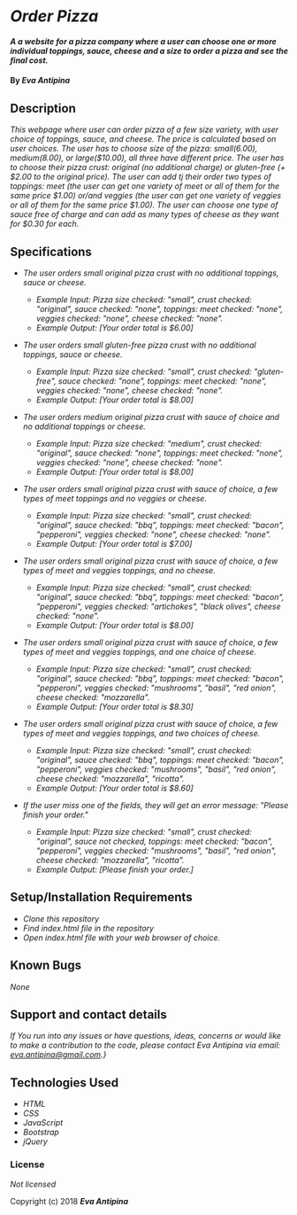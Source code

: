 # _Order Pizza_

#### _A a website for a pizza company where a user can choose one or more individual toppings, sauce, cheese and a size to order a pizza and see the final cost._

#### By _**Eva Antipina**_

## Description

_This webpage where user can order pizza of a few size variety, with user choice of toppings, sauce, and cheese. The price is calculated based on user choices._
_The user has to choose size of the pizza: small($6.00), medium($8.00), or large($10.00), all three have different price. The user has to choose their pizza crust: original (no additional charge) or gluten-free (+ $2.00 to the original price). The user can add tj their order two types of toppings: meet (the user can get one variety of meet or all of them for the same price $1.00) or/and veggies (the user can get one variety of veggies or all of them for the same price $1.00). The user can choose one type of sauce free of charge and can add as many types of cheese as they want for $0.30 for each._


## Specifications

* _The user orders small original pizza crust with no additional toppings, sauce or cheese._
  * _Example Input: Pizza size checked: "small", crust checked: "original", sauce checked: "none", toppings: meet checked: "none", veggies checked: "none", cheese checked: "none"._
  * _Example Output: [Your order total is $6.00]_

* _The user orders small gluten-free pizza crust with no additional toppings, sauce or cheese._
  * _Example Input: Pizza size checked: "small", crust checked: "gluten-free", sauce checked: "none", toppings: meet checked: "none", veggies checked: "none", cheese checked: "none"._
  * _Example Output: [Your order total is $8.00]_

* _The user orders medium original pizza crust with sauce of choice and no additional toppings or cheese._
  * _Example Input: Pizza size checked: "medium", crust checked: "original", sauce checked: "none", toppings: meet checked: "none", veggies checked: "none", cheese checked: "none"._
  * _Example Output: [Your order total is $8.00]_

* _The user orders small original pizza crust with sauce of choice, a few types of meet toppings and no veggies or cheese._
  * _Example Input: Pizza size checked: "small", crust checked: "original", sauce checked: "bbq", toppings: meet checked: "bacon", "pepperoni", veggies checked: "none", cheese checked: "none"._
  * _Example Output: [Your order total is $7.00]_

* _The user orders small original pizza crust with sauce of choice, a few types of meet and veggies toppings, and no cheese._
  * _Example Input: Pizza size checked: "small", crust checked: "original", sauce checked: "bbq", toppings: meet checked: "bacon", "pepperoni", veggies checked: "artichokes", "black olives", cheese checked: "none"._
  * _Example Output: [Your order total is $8.00]_

* _The user orders small original pizza crust with sauce of choice, a few types of meet and veggies toppings, and one choice of cheese._
  * _Example Input: Pizza size checked: "small", crust checked: "original", sauce checked: "bbq", toppings: meet checked: "bacon", "pepperoni", veggies checked: "mushrooms", "basil", "red onion", cheese checked: "mozzarella"._
  * _Example Output: [Your order total is $8.30]_

* _The user orders small original pizza crust with sauce of choice, a few types of meet and veggies toppings, and two choices of cheese._
  * _Example Input: Pizza size checked: "small", crust checked: "original", sauce checked: "bbq", toppings: meet checked: "bacon", "pepperoni", veggies checked: "mushrooms", "basil", "red onion", cheese checked: "mozzarella", "ricotta"._
  * _Example Output: [Your order total is $8.60]_

* _If the user miss one of the fields, they will get an error message: "Please finish your order."_
  * _Example Input: Pizza size checked: "small", crust checked: "original", sauce not checked, toppings: meet checked: "bacon", "pepperoni", veggies checked: "mushrooms", "basil", "red onion", cheese checked: "mozzarella", "ricotta"._
  * _Example Output: [Please finish your order.]_

## Setup/Installation Requirements

* _Clone this repository_
* _Find index.html file in the repository_
* _Open index.html file with your web browser of choice._


## Known Bugs

_None_

## Support and contact details

_If You run into any issues or have questions, ideas, concerns or would like to make a contribution to the code, please contact Eva Antipina via email: eva.antipina@gmail.com.}_

## Technologies Used

* _HTML_
* _CSS_
* _JavaScript_
* _Bootstrap_
* _jQuery_

### License

_Not licensed_

Copyright (c) 2018 **_Eva Antipina_**
